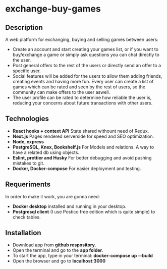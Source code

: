 # exchange-buy-games

## Description
A web platform for exchanging, buying and selling games between users: 
 - Create an account and start creating your games list, or if you want to buy/exchange a game or simply ask questions you can chat directly to the user. 
 - Post general offers to the rest of the users or directly send an offer to a specific user. 
 - Social features will be added for the users to allow them adding friends, creating events and having more fun. Every user    can create a list of games which can be rated and seen by the rest of users, so the community can make offers to the user aswell.
 - The user profile can be rated to determine how reliable the user is, reducing your concerns about future transactions with other users.
 
## Technologies
 - <b>React hooks + context API</b> State shared withount need of Redux.
 - <b>Next.js</b> Pages rendered serverside for speed and SEO optimization.
 - <b>Node, express</b> 
 - <b>PostgreSQL, Knex, Bookshelf.js</b> For Models and relations. A way to have a related db using objects.
 - <b>Eslint, prettier and Husky</b> For better debugging and avoid pushing mistakes to git.
 - <b>Docker, Docker-compose</b> For easier deployment and testing.
 
## Requeriments
 In order to make it work, you are gonna need: 
  - <b>Docker desktop</b> installed and running in your desktop.
  - <b>Postgresql client</B> (I use Postico free edition which is quite simple) to check tables.
 
 ## Installation
  - Download app from <b>github respository</b>.
  - Open the terminal and go to the <b>app folder</b>.
  - To start the app, type in your terminal: <b>docker-compose up --build</b>
  - Open the browser and go to <b>localhost:3000</b>
